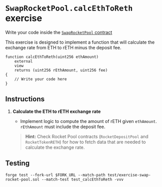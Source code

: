 # `SwapRocketPool.calcEthToReth` exercise

Write your code inside the [`SwapRocketPool` contract](../src/exercises/SwapRocketPool.sol)

This exercise is designed to implement a function that will calculate the exchange rate from ETH to rETH minus the deposit fee.

```solidity
function calcEthToReth(uint256 ethAmount)
    external
    view
    returns (uint256 rEthAmount, uint256 fee)
{
    // Write your code here
}
```

## Instructions

1. **Calculate the ETH to rETH exchange rate**

   - Implement logic to compute the amount of rETH given `ethAmount`. `rEthAmount` must include the deposit fee.

   > **Hint:** Check Rocket Pool contracts (`RocketDepositPool` and `RocketTokenRETH`) for how to fetch data that are needed to calculate the exchange rate.

## Testing

```shell
forge test --fork-url $FORK_URL --match-path test/exercise-swap-rocket-pool.sol --match-test test_calcEthToReth -vvv
```
